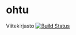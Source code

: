 # ohtu
Viitekirjasto
[![Build Status](https://travis-ci.org/Mahtimursut/ohtu.svg?branch=master)](https://travis-ci.org/Mahtimursut/ohtu)
